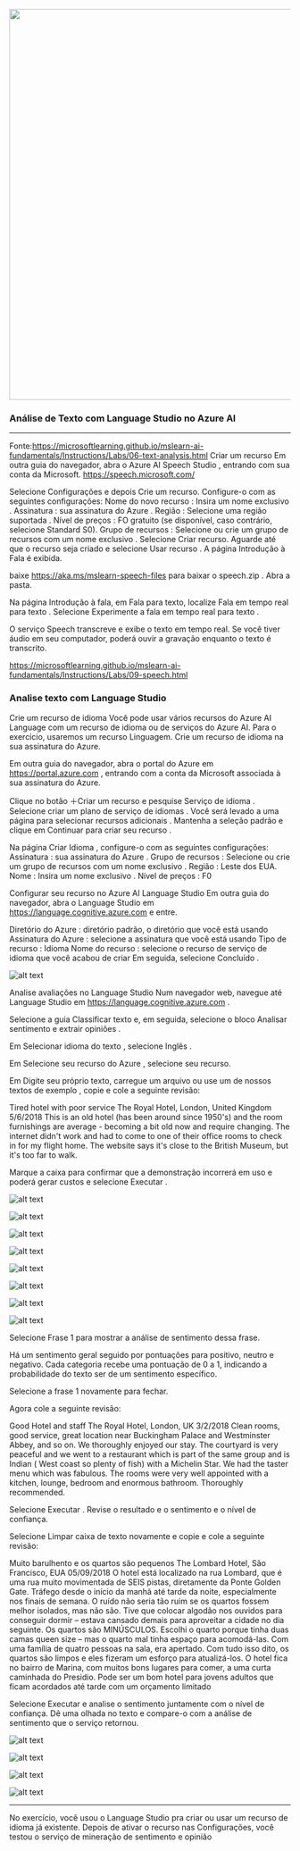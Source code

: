 <p align="center"><img src="./assets/confrecurso.jpg" width="700"></p>

<h3> Análise de Texto com Language Studio no Azure AI </h3>

---

Fonte:https://microsoftlearning.github.io/mslearn-ai-fundamentals/Instructions/Labs/06-text-analysis.html
Criar um recurso 
Em outra guia do navegador, abra o Azure AI Speech Studio , entrando com sua conta da Microsoft.
https://speech.microsoft.com/

Selecione Configurações e depois Crie um recurso. Configure-o com as seguintes configurações:
Nome do novo recurso : Insira um nome exclusivo .
Assinatura : sua assinatura do Azure .
Região : Selecione uma região suportada .
Nível de preços : FO gratuito (se disponível, caso contrário, selecione Standard S0).
Grupo de recursos : Selecione ou crie um grupo de recursos com um nome exclusivo .
Selecione Criar recurso. Aguarde até que o recurso seja criado e selecione Usar recurso . A página Introdução à Fala é exibida.



baixe https://aka.ms/mslearn-speech-files para baixar o speech.zip . Abra a pasta.

Na página Introdução à fala, em Fala para texto, localize Fala em tempo real para texto . Selecione Experimente a fala em tempo real para texto .


O serviço Speech transcreve e exibe o texto em tempo real. Se você tiver áudio em seu computador, poderá ouvir a gravação enquanto o texto é transcrito.

https://microsoftlearning.github.io/mslearn-ai-fundamentals/Instructions/Labs/09-speech.html


<h3> Analise texto com Language Studio </h3>

Crie um recurso de idioma
Você pode usar vários recursos do Azure AI Language com um recurso de idioma ou de serviços do Azure AI. Para o exercício, usaremos um recurso Linguagem. Crie um recurso de idioma na sua assinatura do Azure.

Em outra guia do navegador, abra o portal do Azure em https://portal.azure.com , entrando com a conta da Microsoft associada à sua assinatura do Azure.

Clique no botão ＋Criar um recurso e pesquise Serviço de idioma . Selecione criar um plano de serviço de idiomas . Você será levado a uma página para selecionar recursos adicionais . Mantenha a seleção padrão e clique em Continuar para criar seu recurso .

Na página Criar Idioma , configure-o com as seguintes configurações:
Assinatura : sua assinatura do Azure .
Grupo de recursos : Selecione ou crie um grupo de recursos com um nome exclusivo .
Região : Leste dos EUA.
Nome : Insira um nome exclusivo .
Nível de preços : F0 





Configurar seu recurso no Azure AI Language Studio
Em outra guia do navegador, abra o Language Studio em https://language.cognitive.azure.com e entre.


Diretório do Azure : diretório padrão, o diretório que você está usando
Assinatura do Azure : selecione a assinatura que você está usando
Tipo de recurso : Idioma
Nome do recurso : selecione o recurso de serviço de idioma que você acabou de criar
Em seguida, selecione Concluído .

![alt text](image-17.png)



Analise avaliações no Language Studio
Num navegador web, navegue até Language Studio em https://language.cognitive.azure.com .

Selecione a guia Classificar texto e, em seguida, selecione o bloco Analisar sentimento e extrair opiniões .

Em Selecionar idioma do texto , selecione Inglês .

Em Selecione seu recurso do Azure , selecione seu recurso.

Em Digite seu próprio texto, carregue um arquivo ou use um de nossos textos de exemplo , copie e cole a seguinte revisão:

Tired hotel with poor service
The Royal Hotel, London, United Kingdom
5/6/2018
This is an old hotel (has been around since 1950's) and the room furnishings are average - becoming a bit old now and require changing. The internet didn't work and had to come to one of their office rooms to check in for my flight home. The website says it's close to the British Museum, but it's too far to walk.

 Marque a caixa para confirmar que a demonstração incorrerá em uso e poderá gerar custos e selecione Executar .

![alt text](image-19.png)

![alt text](image-20.png)

![alt text](image-21.png)

![alt text](image-22.png)

![alt text](image-23.png)

![alt text](image-24.png)

![alt text](image-25.png)



![alt text](image-27.png)




Selecione Frase 1 para mostrar a análise de sentimento dessa frase.

Há um sentimento geral seguido por pontuações para positivo, neutro e negativo. Cada categoria recebe uma pontuação de 0 a 1, indicando a probabilidade do texto ser de um sentimento específico.

Selecione a frase 1 novamente para fechar.

Agora cole a seguinte revisão:

Good Hotel and staff
The Royal Hotel, London, UK
3/2/2018
Clean rooms, good service, great location near Buckingham Palace and Westminster Abbey, and so on. We thoroughly enjoyed our stay. The courtyard is very peaceful and we went to a restaurant which is part of the same group and is Indian ( West coast so plenty of fish) with a Michelin Star. We had the taster menu which was fabulous. The rooms were very well appointed with a kitchen, lounge, bedroom and enormous bathroom. Thoroughly recommended.

 Selecione Executar . Revise o resultado e o sentimento e o nível de confiança.

Selecione Limpar caixa de texto novamente e copie e cole a seguinte revisão:

Muito barulhento e os quartos são pequenos The Lombard Hotel, São Francisco, EUA 05/09/2018 O hotel está localizado na rua Lombard, que é uma rua muito movimentada de SEIS pistas, diretamente da Ponte Golden Gate. Tráfego desde o início da manhã até tarde da noite, especialmente nos finais de semana. O ruído não seria tão ruim se os quartos fossem melhor isolados, mas não são. Tive que colocar algodão nos ouvidos para conseguir dormir – estava cansado demais para aproveitar a cidade no dia seguinte. Os quartos são MINÚSCULOS. Escolhi o quarto porque tinha duas camas queen size – mas o quarto mal tinha espaço para acomodá-las. Com uma família de quatro pessoas na sala, era apertado. Com tudo isso dito, os quartos são limpos e eles fizeram um esforço para atualizá-los. O hotel fica no bairro de Marina, com muitos bons lugares para comer, a uma curta caminhada do Presidio. Pode ser um bom hotel para jovens adultos que ficam acordados até tarde com um orçamento limitado

Selecione Executar e analise o sentimento juntamente com o nível de confiança. Dê uma olhada no texto e compare-o com a análise de sentimento que o serviço retornou.


![alt text](image-30.png)

![alt text](image-31.png)

![alt text](image-32.png)

![alt text](image-33.png)


---

No exercício, você usou o Language Studio pra criar ou usar um recurso de idioma já existente. Depois de ativar o recurso nas Configurações, você testou o serviço de mineração de sentimento e opinião 










